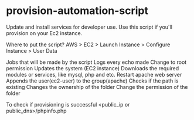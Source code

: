 # provision-automation-script
Update and install services for developer use.
Use this script if you'll provision on your Ec2 instance.

Where to put the script?
  AWS > EC2 > Launch Instance > Configure Instance > User Data

Jobs that will be made by the script
  Logs every echo made
  Change to root permission
  Updates the system (EC2 instance)
  Downloads the required modules or services, like mysql, php and etc.
  Restart apache web server
  Appends the user(ec2-user) to the group(apache)
  Checks if the path is existing
  Changes the ownership of the folder
  Change the permission of the folder


To check if provisioning is successful
  <public_ip or public_dns>/phpinfo.php
